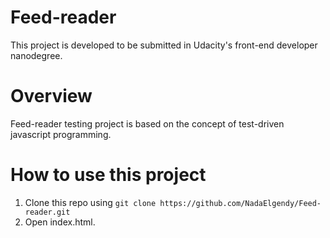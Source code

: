 # Feed-reader

This project is developed to be submitted in Udacity's front-end developer nanodegree.

# Overview
Feed-reader testing project is based on the concept of test-driven javascript programming.

# How to use this project

1. Clone this repo using `git clone https://github.com/NadaElgendy/Feed-reader.git`
2. Open index.html.